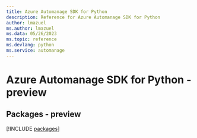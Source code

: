 ```yaml
---
title: Azure Automanage SDK for Python
description: Reference for Azure Automanage SDK for Python
author: lmazuel
ms.author: lmazuel
ms.data: 05/26/2023
ms.topic: reference
ms.devlang: python
ms.service: automanage
---
```

# Azure Automanage SDK for Python - preview
## Packages - preview
[!INCLUDE [packages](automanage-index.md)]